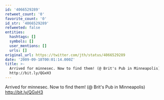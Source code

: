 ```yaml
---
id: '4066529289'
retweet_count: '0'
favorite_count: '0'
id_str: '4066529289'
retweeted: false
entities:
  hashtags: []
  symbols: []
  user_mentions: []
  urls: []
original_url: https://twitter.com/jth/status/4066529289
date: '2009-09-18T00:01:14.000Z'
title: >-
  Arrived for minnesec. Now to find them! (@ Brit's Pub in Minneapolis)
  http://bit.ly/QGxH3
---
```


Arrived for minnesec. Now to find them! (@ Brit's Pub in Minneapolis) http://bit.ly/QGxH3